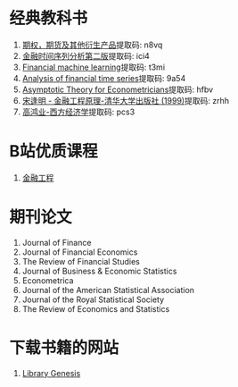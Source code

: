 # 经典教科书
1. [期权，期货及其他衍生产品](https://pan.baidu.com/s/1exibvNOPn4i8aD8beH4o-w?pwd=n8vq)提取码: n8vq
2. [金融时间序列分析第二版](https://pan.baidu.com/s/1CkTfzMCCc9vPYXeQDjPXmQ?pwd=ici4)提取码: ici4
3. [Financial machine learning](https://pan.baidu.com/s/17G3Sxi7rJ6-tsPgCMYtXlw?pwd=t3mi)提取码: t3mi
4. [Analysis of financial time series](https://pan.baidu.com/s/1NX-KZVCeGYMLuqaxWHwb5A?pwd=9a54)提取码: 9a54
5. [Asymptotic Theory for Econometricians](https://pan.baidu.com/s/1Gwaki5l73hDgo9qa3hoYmg?pwd=hfbv)提取码: hfbv
6. [宋逢明 - 金融工程原理-清华大学出版社 (1999)](https://pan.baidu.com/s/1iVRb_mZMsqqHVMgQNoZmqw?pwd=zrhh)提取码: zrhh
7. [高鸿业-西方经济学](https://pan.baidu.com/s/1Ag1a0KI8Q4YORinRj3iKxA?pwd=pcs3)提取码: pcs3

# B站优质课程
1. [金融工程](https://www.bilibili.com/video/BV1TF411T7m5/?spm_id_from=333.788&vd_source=76c7850fa4d74c2a9ddeccdc5474983f)

# 期刊论文
1. Journal of Finance
2. Journal of Financial Economics
3. The Review of Financial Studies
4. Journal of Business & Economic Statistics
5. Econometrica
6. Journal of the American Statistical Association
7. Journal of the Royal Statistical Society
8. The Review of Economics and Statistics
# 下载书籍的网站
1. [Library Genesis](https://libgen.rs/)
